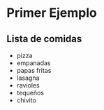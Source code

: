 # Primer Ejemplo
## Lista de comidas

* pizza
* empanadas
* papas fritas
* lasagna
* ravioles
* tequeños
* chivito
